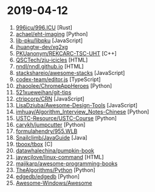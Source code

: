 # 2019-04-12

1. [996icu/996.ICU](https://github.com/996icu/996.ICU "Repo for counting stars and contributing. Press F to pay respect to glorious developers.") [Rust]
2. [achael/eht-imaging](https://github.com/achael/eht-imaging "Imaging, analysis, and simulation software for radio interferometry") [Python]
3. [lib-pku/libpku](https://github.com/lib-pku/libpku "贵校课程资料民间整理") [JavaScript]
4. [jhuangtw-dev/xg2xg](https://github.com/jhuangtw-dev/xg2xg "by ex-googlers, for ex-googlers - a lookup table of similar tech & services") 
5. [PKUanonym/REKCARC-TSC-UHT](https://github.com/PKUanonym/REKCARC-TSC-UHT "清华大学计算机系课程攻略 Guidance for courses in Department of Computer Science and Technology, Tsinghua University") [C++]
6. [QSCTech/zju-icicles](https://github.com/QSCTech/zju-icicles "浙江大学课程攻略共享计划") [HTML]
7. [nndl/nndl.github.io](https://github.com/nndl/nndl.github.io "《神经网络与深度学习》 Neural Network and Deep Learning") [HTML]
8. [stackshareio/awesome-stacks](https://github.com/stackshareio/awesome-stacks "A curated list of tech stacks for building different applications & features") [JavaScript]
9. [codex-team/editor.js](https://github.com/codex-team/editor.js "A block-styled editor with clean JSON output") [TypeScript]
10. [zhaoolee/ChromeAppHeroes](https://github.com/zhaoolee/ChromeAppHeroes "🌈Chrome插件英雄榜, 为优秀的Chrome插件写一本中文说明书, 让Chrome插件英雄们造福人类~ ChromePluginHeroes, Write a Chinese manual for the excellent Chrome plugin, let the Chrome plugin heroes benefit the human~") [Python]
11. [521xueweihan/git-tips](https://github.com/521xueweihan/git-tips "Git的奇技淫巧") 
12. [ctripcorp/CRN](https://github.com/ctripcorp/CRN "CRN是Ctrip React Native简称，由携程无线平台研发团队基于React Native框架优化，定制成稳定性和性能更佳、也更适合业务场景的跨平台开发框架。") [JavaScript]
13. [LisaDziuba/Awesome-Design-Tools](https://github.com/LisaDziuba/Awesome-Design-Tools "The best design tools for everything 👉") [JavaScript]
14. [imhuay/Algorithm_Interview_Notes-Chinese](https://github.com/imhuay/Algorithm_Interview_Notes-Chinese "2018/2019/校招/春招/秋招/算法/机器学习(Machine Learning)/深度学习(Deep Learning)/自然语言处理(NLP)/C/C++/Python/面试笔记") [Python]
15. [USTC-Resource/USTC-Course](https://github.com/USTC-Resource/USTC-Course "❤️中国科学技术大学课程资源") [Python]
16. [carykh/jumpcutter](https://github.com/carykh/jumpcutter "Automatically edits vidx. Explanation here: https://www.youtube.com/watch?v=DQ8orIurGxw") [Python]
17. [formulahendry/955.WLB](https://github.com/formulahendry/955.WLB "955 不加班的公司名单") 
18. [Snailclimb/JavaGuide](https://github.com/Snailclimb/JavaGuide "【Java学习+面试指南】 一份涵盖大部分Java程序员所需要掌握的核心知识。") [Java]
19. [tboox/tbox](https://github.com/tboox/tbox "🎁 A glib-like multi-platform c library") [C]
20. [datawhalechina/pumpkin-book](https://github.com/datawhalechina/pumpkin-book "《机器学习》（西瓜书）公式推导解析，在线阅读地址：https://datawhalechina.github.io/pumpkin-book") 
21. [jaywcjlove/linux-command](https://github.com/jaywcjlove/linux-command "Linux命令大全搜索工具，内容包含Linux命令手册、详解、学习、搜集。https://git.io/linux") [HTML]
22. [majikarp/awesome-programming-books](https://github.com/majikarp/awesome-programming-books "📚 A curated list of awesome programming books") 
23. [TheAlgorithms/Python](https://github.com/TheAlgorithms/Python "All Algorithms implemented in Python") [Python]
24. [edgedb/edgedb](https://github.com/edgedb/edgedb "The next generation object-relational database. A @MagicStack project.") [Python]
25. [Awesome-Windows/Awesome](https://github.com/Awesome-Windows/Awesome "💻 An awesome & curated list of best applications and tools for Windows.") 
